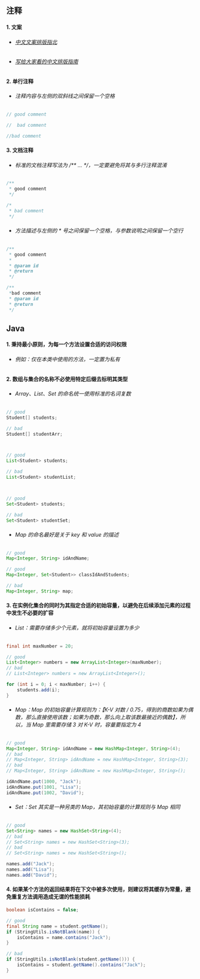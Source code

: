 ## 注释
#### 1. 文案
* ###### [中文文案排版指北](https://github.com/mzlogin/chinese-copywriting-guidelines)
* ###### [写给大家看的中文排版指南](https://zhuanlan.zhihu.com/p/20506092)

#### 2. 单行注释
* ###### 注释内容与左侧的双斜线之间保留一个空格
```Java
// good comment

//  bad comment

//bad comment
```

#### 3. 文档注释
* ###### 标准的文档注释写法为 /** ... */，一定要避免将其与多行注释混淆
```Java
/**
 * good comment
 */

/*
 * bad comment
 */
```
* ###### 方法描述与左侧的 * 号之间保留一个空格，与参数说明之间保留一个空行
```Java
/**
 * good comment
 *
 * @param id
 * @return
 */

/**
 *bad comment
 * @param id
 * @return
 */
```

## Java
#### 1. 秉持最小原则，为每一个方法设置合适的访问权限
* ###### 例如：仅在本类中使用的方法，一定置为私有

#### 2. 数组与集合的名称不必使用特定后缀去标明其类型
* ###### Array、List、Set 的命名统一使用标准的名词复数
```Java
// good
Student[] students;

// bad
Student[] studentArr;



// good
List<Student> students;

// bad
List<Student> studentList;



// good
Set<Student> students;

// bad
Set<Student> studentSet;
```
* ###### Map 的命名最好是关于 key 和 value 的描述
```java
// good
Map<Integer, String> idAndName;

// good
Map<Integer, Set<Student>> classIdAndStudents;

// bad
Map<Integer, String> map;
```

#### 3. 在实例化集合的同时为其指定合适的初始容量，以避免在后续添加元素的过程中发生不必要的扩容
* ###### List：需要存储多少个元素，就将初始容量设置为多少
```java
final int maxNumber = 20;

// good
List<Integer> numbers = new ArrayList<Integer>(maxNumber);
// bad
// List<Integer> numbers = new ArrayList<Integer>();

for (int i = 0; i < maxNumber; i++) {
    students.add(i);
}
```
* ###### Map：Map 的初始容量计算规则为：【K-V 对数 / 0.75，得到的商数如果为偶数，那么直接使用该数；如果为奇数，那么向上取该数最接近的偶数】，所以，当 Map 里需要存储 3 对 K-V 时，容量要指定为 4
```java
// good
Map<Integer, String> idAndName = new HashMap<Integer, String>(4);
// bad
// Map<Integer, String> idAndName = new HashMap<Integer, String>(3);
// bad
// Map<Integer, String> idAndName = new HashMap<Integer, String>();

idAndName.put(1000, "Jack");
idAndName.put(1001, "Lisa");
idAndName.put(1002, "David");
```
* ###### Set：Set 其实是一种另类的 Map，其初始容量的计算规则与 Map 相同
```java
// good
Set<String> names = new HashSet<String>(4);
// bad
// Set<String> names = new HashSet<String>(3);
// bad
// Set<String> names = new HashSet<String>();

names.add("Jack");
names.add("Lisa");
names.add("David");
```

#### 4. 如果某个方法的返回结果将在下文中被多次使用，则建议将其缓存为常量，避免重复方法调用造成无谓的性能损耗
```java
boolean isContains = false;

// good
final String name = student.getName();
if (StringUtils.isNotBlank(name)) {
    isContains = name.contains("Jack");
}

// bad
if (StringUtils.isNotBlank(student.getName())) {
    isContains = student.getName().contains("Jack");
}
```